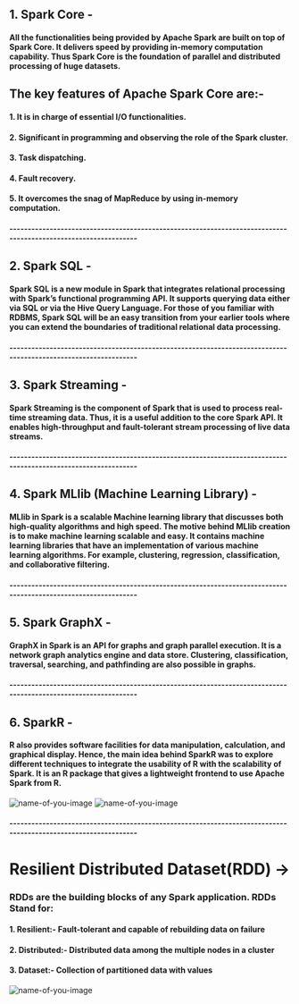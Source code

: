 ## 1. Spark Core - 
#### All the functionalities being provided by Apache Spark are built on top of Spark Core. It delivers speed by providing in-memory computation capability. Thus Spark Core is the foundation of parallel and distributed processing of huge datasets.

## The key features of Apache Spark Core are:-

#### 1. It is in charge of essential I/O functionalities.
#### 2. Significant in programming and observing the role of the Spark cluster.
#### 3. Task dispatching.
#### 4. Fault recovery.
#### 5. It overcomes the snag of MapReduce by using in-memory computation.

#### ---------------------------------------------------------------------------------------------------------------

## 2. Spark SQL - 
#### Spark SQL is a new module in Spark that integrates relational processing with Spark’s functional programming API. It supports querying data either via SQL or via the Hive Query Language. For those of you familiar with RDBMS, Spark SQL will be an easy transition from your earlier tools where you can extend the boundaries of traditional relational data processing.

#### ---------------------------------------------------------------------------------------------------------------

## 3. Spark Streaming - 
#### Spark Streaming is the component of Spark that is used to process real-time streaming data. Thus, it is a useful addition to the core Spark API. It enables high-throughput and fault-tolerant stream processing of live data streams.

#### ---------------------------------------------------------------------------------------------------------------

## 4. Spark MLlib (Machine Learning Library) - 
#### MLlib in Spark is a scalable Machine learning library that discusses both high-quality algorithms and high speed. The motive behind MLlib creation is to make machine learning scalable and easy. It contains machine learning libraries that have an implementation of various machine learning algorithms. For example, clustering, regression, classification, and collaborative filtering.

#### ---------------------------------------------------------------------------------------------------------------

## 5. Spark GraphX - 
#### GraphX in Spark is an API for graphs and graph parallel execution. It is a network graph analytics engine and data store. Clustering, classification, traversal, searching, and pathfinding are also possible in graphs.

#### ---------------------------------------------------------------------------------------------------------------

## 6. SparkR - 
#### R also provides software facilities for data manipulation, calculation, and graphical display. Hence, the main idea behind SparkR was to explore different techniques to integrate the usability of R with the scalability of Spark. It is an R package that gives a lightweight frontend to use Apache Spark from R.

![name-of-you-image](https://miro.medium.com/v2/resize:fit:1100/format:webp/1*UsRTz2Xlz6hnhj5cWnCtcQ.png)
![name-of-you-image](https://miro.medium.com/v2/resize:fit:1400/format:webp/0*kGd77SnPU7i8gjtl.png)

#### ---------------------------------------------------------------------------------------------------------------

# Resilient Distributed Dataset(RDD) ->
### RDDs are the building blocks of any Spark application. RDDs Stand for:

#### 1. Resilient:- Fault-tolerant and capable of rebuilding data on failure
#### 2. Distributed:- Distributed data among the multiple nodes in a cluster
#### 3. Dataset:- Collection of partitioned data with values

![name-of-you-image](https://d1jnx9ba8s6j9r.cloudfront.net/blog/wp-content/uploads/2018/07/Partitions.png)
